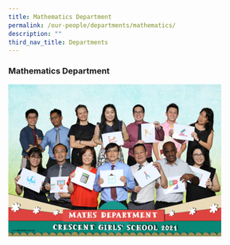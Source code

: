 ```yaml
---
title: Mathematics Department
permalink: /our-people/departments/mathematics/
description: ""
third_nav_title: Departments
---
```

### **Mathematics Department**

<img src="/images/dept6.png" style="width:85%">